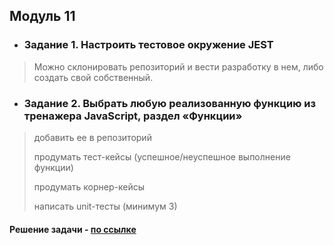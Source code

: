 ## Модуль 11
- ### Задание 1. Настроить тестовое окружение JEST

> Можно склонировать репозиторий и вести разработку в нем, либо создать свой собственный.

- ### Задание 2. Выбрать любую реализованную функцию из тренажера JavaScript, раздел «Функции»

> добавить ее в репозиторий
> 
> продумать тест-кейсы (успешное/неуспешное выполнение функции)
> 
> продумать корнер-кейсы
> 
> написать unit-тесты (минимум 3)

#### Решение задачи - [по ссылке](https://github.com/ulyanachernova/module11_homework/tree/main/src)
